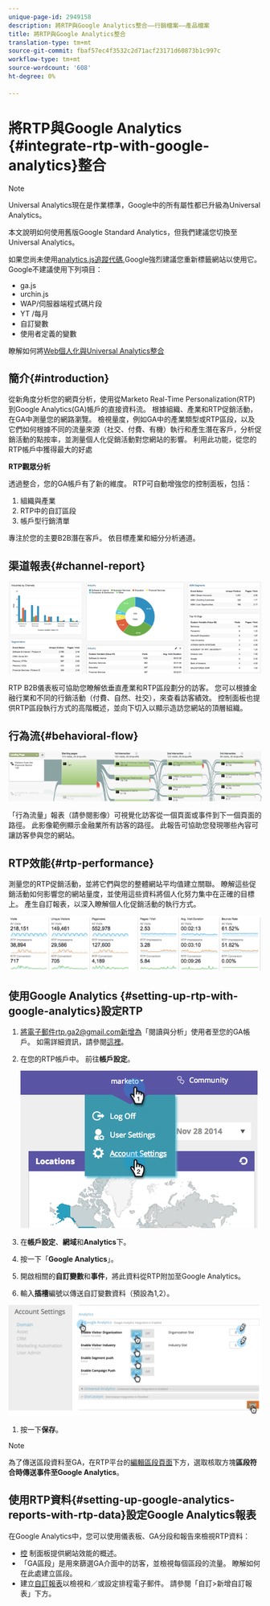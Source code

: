 ```yaml
---
unique-page-id: 2949158
description: 將RTP與Google Analytics整合——行銷檔案——產品檔案
title: 將RTP與Google Analytics整合
translation-type: tm+mt
source-git-commit: fbaf57ec4f3532c2d71acf23171d60873b1c997c
workflow-type: tm+mt
source-wordcount: '608'
ht-degree: 0%

---
```



# 將RTP與Google Analytics {#integrate-rtp-with-google-analytics}整合

>[!NOTE]
>
>Universal Analytics現在是作業標準，Google中的所有屬性都已升級為Universal Analytics。
>
>本文說明如何使用舊版Google Standard Analytics，但我們建議您切換至Universal Analytics。
>
>如果您尚未使用[analytics.js追蹤代碼](https://developers.google.com/analytics/devguides/collection/analyticsjs/),Google強烈建議您重新標籤網站以使用它。 Google不建議使用下列項目：
>
>* ga.js
>* urchin.js
>* WAP/伺服器端程式碼片段
>* YT /每月
>* 自訂變數
>* 使用者定義的變數

>
>
瞭解如何將[Web個人化與Universal Analytics整合](/help/marketo/product-docs/web-personalization/reporting-for-web-personalization/web-analytics-integrations/integrate-rtp-with-google-universal-analytics.md)

## 簡介{#introduction}

從新角度分析您的網頁分析，使用從Marketo Real-Time Personalization(RTP)到Google Analytics(GA)帳戶的直接資料流。 根據組織、產業和RTP促銷活動，在GA中測量您的網路瀏覽。 檢視量度，例如GA中的產業類型或RTP區段，以及它們如何根據不同的流量來源（社交、付費、有機）執行和產生潛在客戶，分析促銷活動的點按率，並測量個人化促銷活動對您網站的影響。 利用此功能，從您的RTP帳戶中獲得最大的好處

**RTP觀眾分析**

透過整合，您的GA帳戶有了新的維度。 RTP可自動增強您的控制面板，包括：

1. 組織與產業
1. RTP中的自訂區段
1. 帳戶型行銷清單

專注於您的主要B2B潛在客戶。 依目標產業和細分分析通道。

## 渠道報表{#channel-report}

![](assets/image2014-11-28-16-3a39-3a28.png)

RTP B2B儀表板可協助您瞭解依垂直產業和RTP區段劃分的訪客。 您可以根據金融行業和不同的行銷活動（付費、自然、社交），來查看訪客績效。 控制面板也提供RTP區段執行方式的高階概述，並向下切入以顯示造訪您網站的頂層組織。

## 行為流{#behavioral-flow}

![](assets/image2014-11-28-16-3a40-3a43.png)

「行為流量」報表（請參閱影像）可視覺化訪客從一個頁面或事件到下一個頁面的路徑。 此影像範例顯示金融業所有訪客的路徑。 此報告可協助您發現哪些內容可讓訪客參與您的網站。

## RTP效能{#rtp-performance}

測量您的RTP促銷活動，並將它們與您的整體網站平均值建立關聯。 瞭解這些促銷活動如何影響您的網站量度，並使用這些資料將個人化努力集中在正確的目標上。 產生自訂報表，以深入瞭解個人化促銷活動的執行方式。

![](assets/image2014-11-28-16-3a47-3a0.png)

## 使用Google Analytics {#setting-up-rtp-with-google-analytics}設定RTP

1. 將電子郵件rtp.ga2@gmail.com新增為「閱讀與分析」使用者至您的GA帳戶。 如需詳細資訊，請參閱[這裡](https://support.google.com/analytics/answer/2884495?hl=en)。

1. 在您的RTP帳戶中。 前往&#x200B;**帳戶設定**。

   ![](assets/image2014-11-28-16-3a54-3a40.png)

1. 在&#x200B;**帳戶設定**、**網域**&#x200B;和&#x200B;**Analytics**&#x200B;下。

1. 按一下「**Google Analytics**」。

1. 開啟相關的&#x200B;**自訂變數**&#x200B;和&#x200B;**事件**，將此資料從RTP附加至Google Analytics。

1. 輸入&#x200B;**插槽**&#x200B;編號以傳送自訂變數資料（預設為1,2）。

![](assets/image2014-11-28-17-3a0-3a17.png)

1. 按一下&#x200B;**保存**。

>[!NOTE]
>
>為了傳送區段資料至GA，在RTP平台的[編輯區段頁面](/help/marketo/product-docs/web-personalization/using-web-segments/create-a-basic-web-segment.md)下方，選取核取方塊&#x200B;**區段符合時傳送事件至Google Analytics**。

## 使用RTP資料{#setting-up-google-analytics-reports-with-rtp-data}設定Google Analytics報表

在Google Analytics中，您可以使用儀表板、GA分段和報告來檢視RTP資料：

* [控](https://support.google.com/analytics/answer/1068216?hl=en) 制面板提供網站效能的概述。
* 「GA區段」是用來篩選GA介面中的訪客，並檢視每個區段的流量。 瞭解如何在此處建立區段[](https://support.google.com/analytics/answer/3124493?hl=en)。
* 建立[自訂報表](https://support.google.com/analytics/answer/1033013?hl=en)以檢視和／或設定排程電子郵件。 請參閱「自訂>新增自訂報表」下方。
